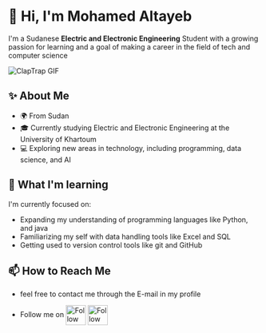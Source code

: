 # 👋 Hi, I'm Mohamed Altayeb  

I'm a Sudanese **Electric and Electronic Engineering** Student
with a growing passion for learning
and a goal of making a career in the field of tech and computer science

![ClapTrap GIF](https://i.giphy.com/media/v1.Y2lkPTc5MGI3NjExejc5Z3poN285NHlrOGw4eXd5ODlteWpsdWIxamFyZjBkcGRrNGxlcyZlcD12MV9pbnRlcm5hbF9naWZfYnlfaWQmY3Q9Zw/S1uy0EgCosuDS/giphy.gif)  

## ✨ About Me

- 🌍 From Sudan
- 🎓 Currently studying Electric and Electronic Engineering at the
University of Khartoum
- 💻 Exploring new areas in technology, including programming, data science,
and AI

## 🔭 What I'm learning

I'm currently focused on:  

- Expanding my understanding of programming languages like Python, and java
- Familiarizing my self with data handling tools like Excel and SQL
- Getting used to version control tools like git and GitHub  

## 📫 How to Reach Me  

- feel free to contact me through  the E-mail in my profile

- Follow me on
[<img src="https://raw.githubusercontent.com/Raymo111/Raymo111/master/socials/instagram.svg" height="40em" align="center" alt="Follow mohamed_altayeb01 on Instagram" title="follow mohamed_altayeb01
 on Instagram"/>](https://instagram.com/mohamed_altayeb01)
[<img src="https://upload.wikimedia.org/wikipedia/commons/thumb/b/b7/X_logo.jpg/600px-X_logo.jpg" height="40em" align="center" alt="Follow mo_altayeb01 on Twitter" title="Follow mo_altayeb01 on Twitter"/>](https://x.com/mo_altayeb01)
<!-- I am breaking this rule because I want to use raw HTML in my markdown>
